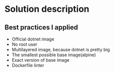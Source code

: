 # Solution description

## Best practices I applied

- Official dotnet image
- No root user
- Multilayered image, because dotnet is pretty big
- The smallest possible base image(alpine)
- Exact version of base image
- Dockerfile linter
